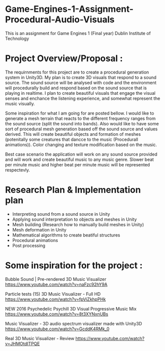 # Game-Engines-1-Assignment-Procedural-Audio-Visuals
This is an assignment for Game Engines 1 (Final year) Dublin Institute of Technology

# Project Overview/Proposal :
The requirnments for this project are to create a procedural generation system in Unity3D.
My plan is to create 3D visuals that respond to a sound source. The sound source will be analysed with code and the environment will procedurally build and respond based on the sound source that is playing in realtime. I plan to create beautiful visuals that engage the visual senses and enchance the listening experience, and somewhat represent the music visually.

Some inspiration for what I am going for are posted bellow. I would like to generate a mesh terrain that reacts to the  different frequency ranges from the sound source (split the sound into bands). Also would like to have some sort of procedural mesh generation based off the sound source and values derived. This will create beautiful objects and formation of meshes (potenitally some creatures that dancce to the music (Procedurall animations)). Color changing and texture modification based on the music. 

Best case scenario the application will work on any sound source provided and will work and create beautiful music to any music genre. Slower beat per minute music and higher beat per minute music will be represented respectevly.

# Research Plan & Implementation plan
- Interpreting sound from a sound source in Unity
- Applying sound interpretation to objects and meshes in Unity
- Mesh building (Research how to manually build meshes in Unity)
- Mesh deformation in Unity
- Mathematical algorithms to create beatiful structures
- Procedural animations
- Post processing

# Some inspiration for the project :

Bubble Sound | Pre-rendered 3D Music Visualizer
https://www.youtube.com/watch?v=naFzc92hY9A

Particle tests (15) 3D Music Visualizer - Full HD
https://www.youtube.com/watch?v=fpViZkhpPHk

NEW 2016 Psychedelic Psychill 3D Visual Progressive Music Mix
https://www.youtube.com/watch?v=8t3XYNxnUBs

Music Visualizer - 3D audio spectrum visualizer made with Unity3D
https://www.youtube.com/watch?v=GcddK4RMk_0

Real 3D Music Visualizer - Review
https://www.youtube.com/watch?v=JHMOtdITPQE

